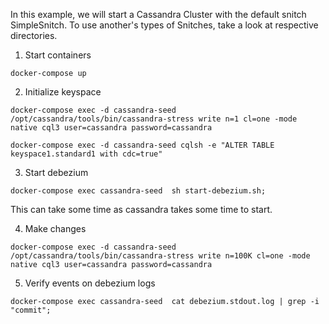 In this example, we will start a Cassandra Cluster with the default snitch SimpleSnitch.
To use another's types of Snitches, take a look at respective directories.
1. Start containers
```
docker-compose up
```
2. Initialize keyspace
```
docker-compose exec -d cassandra-seed /opt/cassandra/tools/bin/cassandra-stress write n=1 cl=one -mode native cql3 user=cassandra password=cassandra
```
```
docker-compose exec -d cassandra-seed cqlsh -e "ALTER TABLE keyspace1.standard1 with cdc=true"
```
3. Start debezium
```
docker-compose exec cassandra-seed  sh start-debezium.sh;
```
This can take some time as cassandra takes some time to start. 

4. Make changes
```
docker-compose exec -d cassandra-seed /opt/cassandra/tools/bin/cassandra-stress write n=100K cl=one -mode native cql3 user=cassandra password=cassandra
```

5. Verify events on debezium logs
```
docker-compose exec cassandra-seed  cat debezium.stdout.log | grep -i "commit";
```
